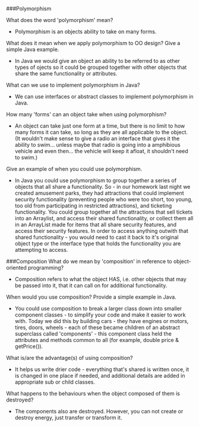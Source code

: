 ###Polymorphism

What does the word 'polymorphism' mean?

- Polymorphism is an objects ability to take on many forms.

What does it mean when we apply polymorphism to OO design? Give a simple Java example.

- In Java we would give an object an ability to be referred to as other types of ojects so it could be grouped together with other objects that share the same functionality or attributes.

What can we use to implement polymorphism in Java?

- We can use interfaces or abstract classes to implement polymorphism in Java.

How many 'forms' can an object take when using polymorphism?

- An object can take just one form at a time, but there is no limit to how many forms it can take, so long as they are all applicable to the object. (It wouldn't make sense to give a radio an interface that gives it the ability to swim... unless maybe that radio is going into a amphibious vehicle and even then... the vehicle will keep it afloat, it shouldn't need to swim.)

Give an example of when you could use polymorphism.

- In Java you could use polymorphism to group together a series of objects that all share a functionality. So - in our homework last night we created amusement parks, they had attractions that could implement security functionality (preventing people who were too short, too young, too old from participating in restricted attractions), and ticketing functionality.  You could group together all the attractions that sell tickets into an Arraylist, and access their shared functionality, or collect them all in an ArrayList made for items that all share security features, and access their security features. In order to access anything outwith that shared functionality - you would need to cast it back to it's original object type or the interface type that holds the functionality you are attempting to access.

###Composition
What do we mean by 'composition' in reference to object-oriented programming?

- Composition refers to what the object HAS, i.e. other objects that may be passed into it, that it can call on for additional functionality.

When would you use composition? Provide a simple example in Java.

- You could use composition to break a larger class down into smaller component classes - to simplify your code and make it easier to work with.  Today we did this by building cars - they have engines or motors, tires, doors, wheels - each of these became children of an abstract superclass called 'components' - this component class held the attributes and methods common to all (for example, double price & getPrice()).

What is/are the advantage(s) of using composition?
- It helps us write drier code - everything that's shared is written once, it is changed in one place if needed, and additional details are added in appropriate sub or child classes.

What happens to the behaviours when the object composed of them is destroyed?

- The components also are destroyed. However, you can not create or destroy energy, just transfer or transform it.  
